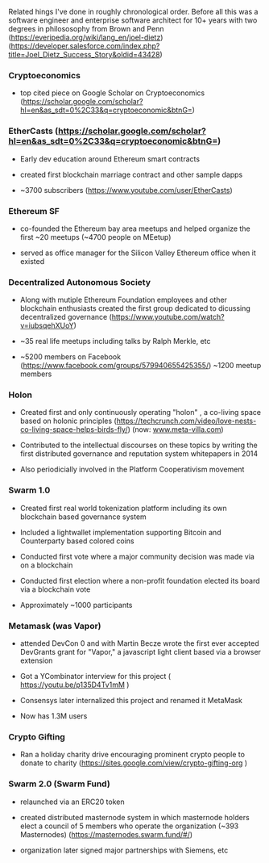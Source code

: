 Related hings I've done in roughly chronological order. Before all this was a software engineer and enterprise software architect for 10+ years with two degrees in philososophy from Brown and Penn (https://everipedia.org/wiki/lang_en/joel-dietz) (https://developer.salesforce.com/index.php?title=Joel_Dietz_Success_Story&oldid=43428) 



### Cryptoeconomics 

  - top cited piece on Google Scholar on Cryptoeconomics
(https://scholar.google.com/scholar?hl=en&as_sdt=0%2C33&q=cryptoeconomic&btnG=)

### EtherCasts  (https://scholar.google.com/scholar?hl=en&as_sdt=0%2C33&q=cryptoeconomic&btnG=)

- Early dev education around Ethereum smart contracts 

- created first blockchain marriage contract and other sample dapps

- ~3700 subscribers (https://www.youtube.com/user/EtherCasts)

### Ethereum SF

- co-founded the Ethereum bay area meetups and helped organize the first ~20 meetups (~4700 people on MEetup) 

- served as office manager for the Silicon Valley Ethereum office when it existed 
 
### Decentralized Autonomous Society

- Along with mutiple Ethereum Foundation employees and other blockchain enthusiasts created the first group dedicated to dicussing decentralized governance (https://www.youtube.com/watch?v=iubsqehXUoY) 

- ~35 real life meetups including talks by Ralph Merkle, etc

- ~5200 members on Facebook (https://www.facebook.com/groups/579940655425355/) ~1200 meetup members    

### Holon

- Created first and only continuously operating "holon" , a co-living space based on holonic principles (https://techcrunch.com/video/love-nests-co-living-space-helps-birds-fly/) (now: www.meta-villa.com)   

- Contributed to the intellectual discourses on these topics by writing the first distributed governance and reputation system whitepapers in 2014 

- Also periodicially involved in the Platform Cooperativism movement 

### Swarm 1.0 

- Created first real world tokenization platform including its own blockchain based governance system 

- Included a lightwallet implementation supporting Bitcoin and Counterparty based colored coins 

- Conducted first vote where a major community decision was made via on a blockchain 

- Conducted first election where a non-profit foundation elected its board via a blockchain vote 

- Approximately ~1000 participants 

### Metamask (was Vapor)

 - attended DevCon 0 and with Martin Becze wrote the first ever accepted DevGrants grant for "Vapor," a javascript light client based via a browser extension 

 - Got a YCombinator interview for this project ( https://youtu.be/p135D4Tv1mM )

 - Consensys later internalized this project and renamed it MetaMask
 
 - Now has 1.3M users

### Crypto Gifting

  - Ran a holiday charity drive encouraging prominent crypto people to donate to charity (https://sites.google.com/view/crypto-gifting-org
)

### Swarm 2.0 (Swarm Fund)

  - relaunched via an ERC20 token 

  - created distributed masternode system in which masternode holders elect a council of 5 members who operate the organization (~393 Masternodes) (https://masternodes.swarm.fund/#/)

  - organization later signed major partnerships with Siemens, etc 

  




 
